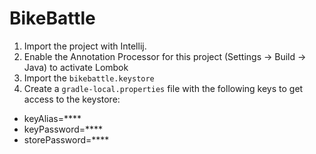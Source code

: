 # BikeBattle

1. Import the project with Intellij.
2. Enable the Annotation Processor for this project (Settings -> Build -> Java) to activate Lombok
3. Import the `bikebattle.keystore`
4. Create a `gradle-local.properties` file with the following keys to get access to the keystore:
  * keyAlias=****
  * keyPassword=****
  * storePassword=****
  
